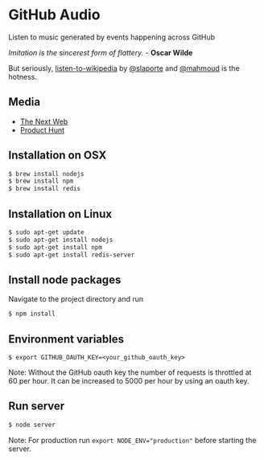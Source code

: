 GitHub Audio
============

Listen to music generated by events happening across GitHub

_Imitation is the sincerest form of flattery._ - __Oscar Wilde__

But seriously, [listen-to-wikipedia](https://github.com/hatnote/listen-to-wikipedia) by [@slaporte](https://github.com/slaporte) and [@mahmoud](https://github.com/mahmoud) is the hotness.


Media
-----

* [The Next Web](http://thenextweb.com/apps/2016/10/03/this-site-tracks-events-across-github-to-generate-calming-work-music/)
* [Product Hunt](https://www.producthunt.com/tech/github-audio)


Installation on OSX
-------------------

```bash
$ brew install nodejs
$ brew install npm
$ brew install redis
```

Installation on Linux
---------------------

```bash
$ sudo apt-get update
$ sudo apt-get install nodejs
$ sudo apt-get install npm
$ sudo apt-get install redis-server
```

Install node packages
---------------------

Navigate to the project directory and run

```bash
$ npm install
```

Environment variables
---------------------

```
$ export GITHUB_OAUTH_KEY=<your_github_oauth_key>
```

Note: Without the GitHub oauth key the number of requests is throttled at 60 per hour. It can be increased to 5000 per hour by using an oauth key.

Run server
----------

```bash
$ node server
```

Note: For production run `export NODE_ENV="production"` before starting the server.
